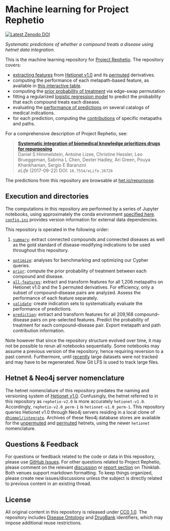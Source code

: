 # Machine learning for Project Rephetio

[![Latest Zenodo DOI](https://zenodo.org/badge/42207400.svg)](https://zenodo.org/badge/latestdoi/42207400)

_Systematic predictions of whether a compound treats a disease using hetnet data integration._

This is the machine learning repository for [Project Rephetio](http://thinklab.com/p/rephetio "Rephetio on Thinklab · Repurposing drugs on a hetnet"). The repository covers:

+ [extracting features](https://thinklab.com/d/210#2) from [Hetionet v1.0](https://github.com/dhimmel/hetionet/tree/59c448fd912555f84b9822b4f49b431b696aea15) and its [permuted](https://thinklab.com/d/178) derivatives.
+ computing the performance of each metapath-based feature, as available in [this interactive table](http://het.io/repurpose/metapaths.html).
+ computing the [prior probability of treatment](https://thinklab.com/d/201#2) via edge-swap permutation
+ fitting a regularized [logistic regression model](https://thinklab.com/d/210#4) to predict the probability that each compound treats each disease.
+ evaluating the [performance of predictions](https://thinklab.com/d/203#2) on several catalogs of medical indications.
+ for each prediction, computing the [contributions](https://thinklab.com/discussion/d/229#2) of specific metapaths and paths.

For a comprehensive description of Project Rephetio, see:

> [**Systematic integration of biomedical knowledge prioritizes drugs for repurposing**](https://doi.org/10.7554/eLife.26726)<br>
Daniel S Himmelstein, Antoine Lizee, Christine Hessler, Leo Brueggeman, Sabrina L Chen, Dexter Hadley, Ari Green, Pouya Khankhanian, Sergio E Baranzini<br>
_eLife_ (2017-09-22) DOI: `10.7554/eLife.26726`

The predictions from this repository are browsable at [het.io/repurpose](http://het.io/repurpose/ "Project Rephetio Prediction Browser").

## Execution and directories

The computations in this repository are performed by a series of Jupyter notebooks, using approximately the conda environment [specified here](https://github.com/dhimmel/integrate/blob/725f4e4b4a737cfb15abe55ef36386c23e1c4f1f/environment.yml). [`config.ini`](config.ini) provides version information for external data dependencies. 

This repository is operated in the following order:

1. [`summary`](summary): extract connected compounds and connected diseases as well as the gold standard of disease-modifying indications to be used throughout this repository.
+ [`optimize`](optimize): analyses for benchmarking and optimizing our Cypher queries.
+ [`prior`](prior): compute the prior probability of treatment between each compound and disease.
+ [`all-features`](all-features): extract and transform features for all 1,206 metapaths on Hetionet v1.0 and the 5 permuted derivatives. For efficiency, only a subset of compound–disease pairs are analyzed. Assess the performance of each feature separately.
+ [`validate`](validate): create indication sets to systematically evaluate the performance of predictions.
+ [`prediction`](prediction): extract and transform features for all 209,168 compound–disease pairs on pre-selected features. Predict the probability of treatment for each compound–disease pair. Export metapath and path contribution information.

Note however that since the repository structure evolved over time, it may not be possible to rerun all notebooks sequentially. Some notebooks may assume a previous version of the repository, hence requiring reversion to a past commit. Furthermore, until [recently](https://github.com/dhimmel/learn/commit/8792c2e408e790cd8d77adb34d013961f4d5c4f0) large datasets were not tracked and may have to be regenerated. Now Git LFS is used to track large files.

## Hetnet & Neo4j server nomenclature

The hetnet nomenclature of this repository predates the naming and versioning system of [Hetionet v1.0](https://github.com/dhimmel/hetionet/tree/59c448fd912555f84b9822b4f49b431b696aea15). Confusingly, the hetnet referred to in this repository as `rephetio-v2.0` is more accurately `hetionet-v1.0`. Accordingly, `rephetio-v2.0_perm-1` is `hetionet-v1.0_perm-1`. This repository queries Hetionet v1.0 through Neo4j servers residing in a local clone of [`dhimmel/integrate`](https://github.com/dhimmel/integrate/tree/725f4e4b4a737cfb15abe55ef36386c23e1c4f1f). Archives of these Neo4j database stores are available for the [unpermuted](https://github.com/dhimmel/hetionet/blob/7eec671b230212b5cd5b92f583884639045c4735/hetnet/neo4j/hetionet-v1.0.db.tar.bz2) and [permuted](https://github.com/dhimmel/hetionet/tree/7eec671b230212b5cd5b92f583884639045c4735/hetnet/permuted/neo4j) hetnets, using the newer `hetionet` nomenclature.

## Questions & Feedback

For questions or feedback related to the code or data in this repository, please use [GitHub Issues](https://github.com/dhimmel/learn/issues). For other questions related to Project Rephetio, please comment on the relevant [discussion](https://thinklab.com/p/rephetio/discussion) or [report section](https://thinklab.com/doc/7/review) on _Thinklab_. Both venues support markdown formatting. To keep things organized, please create new issues/discussions unless the subject is directly related to previous content in an existing thread.

## License

All original content in this repository is released under [CC0 1.0](https://creativecommons.org/publicdomain/zero/1.0/ "CC0 1.0 Universal · Public Domain Dedication"). The repository includes [Disease Ontology](http://disease-ontology.org/) and [DrugBank](http://www.drugbank.ca/) identifiers, which may impose additional reuse restrictions.

